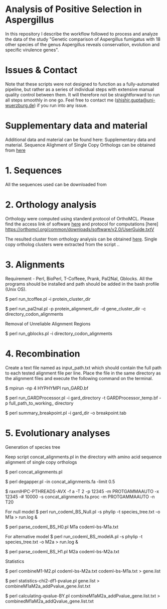 # Analysis of Positive Selection in Aspergillus
In this repository I describe the workflow followed to process and analyze the data of the study "Genetic comparison of Aspergillus fumigatus with 18 other species of the genus Aspergillus reveals conservation, evolution and specific virulence genes".

# Issues & Contact
Note that these scripts were not designed to function as a fully-automated pipeline, but rather as a series of individual steps with extensive manual quality control between them. It will therefore not be straightforward to run all steps smoothly in one go. Feel free to contact me (shishir.gupta@uni-wuerzburg.de) if you run into any issue.

# Supplementary data and material
Additional data and material can be found here: Supplementary data and material. Sequence Alighment of Single Copy Orthologs can be obtained from [here](https://funginet.hki-jena.de/data_files/76)

# 1. Sequences
All the sequences used can be downloaded from

# 2. Orthology analysis
Orthology were computed using standerd protocol of OrthoMCL. Please find the access link of software [here](https://orthomcl.org/common/downloads/software/v2.0/orthomclSoftware-v2.0.9.tar.gz) and protocol for computations [here] https://orthomcl.org/common/downloads/software/v2.0/UserGuide.txtV

The resulted cluster from orthology analysis can be obtained [here](https://funginet.hki-jena.de/data_files/76). Single copy ortholog clusters were extracted from the script ..

# 3. Alignments

Requirement - Perl, BioPerl, T-Coffeee, Prank, Pal2Nal, Gblocks. All the programs should be installed and path should be added in the bash profile (Unix OS).

$ perl run_tcoffee.pl -i protein_cluster_dir

$ perl run_pal2nal.pl -p protein_alignment_dir -d gene_cluster_dir -c directory_codon_alignments

Removal of Unreliable Alignment Regions

$ perl run_gblocks.pl -i directory_codon_alignments

# 4. Recombination

Create a text file named as input_path.txt which should contain the full path to each tested alignment file per line.
Place the file in the same directory as the alignment files  and execute the following command on the terminal.

$ mpirun -np 4 HYPHYMPI run_GARD.bf

$ perl run_GARDProcessor.pl -i gard_directory -t GARDProcessor_temp.bf -p full_path_to_working_ directory

$ perl summary_breakpoint.pl -i gard_dir -o breakpoint.tab

# 5. Evolutionary analyses

Generation of species tree

Keep script concat_alignments.pl in the directory with amino acid sequence alignment of single copy orthologs   

$ perl concat_alignments.pl

$ perl degapper.pl -in concat_alignments.fa -limit 0.5 

$ raxmlHPC-PTHREADS-AVX -f a -T 2 -p 12345 -m PROTGAMMAAUTO -x 12345 -# 10000 -s concat_alignments.fa.proc -m PROTGAMMAAUTO -n T20 

For null model
$ perl run_codeml_BS_Null.pl -s phylip -t species_tree.txt -o M1a > run.log &

$ perl parse_codeml_BS_H0.pl M1a codeml-bs-M1a.txt

For alternative model
$ perl run_codeml_BS_modelA.pl -s phylip -t species_tree.txt -o M2a > run.log &

$ perl parse_codeml_BS_H1.pl M2a codeml-bs-M2a.txt


Statistics

$ perl combineM1-M2.pl codeml-bs-M2a.txt codeml-bs-M1a.txt > gene.list

$ perl statistics-chi2-df1-pvalue.pl gene.list > combineM1aM2a_addPvalue_gene.list.txt

$ perl calculating-qvalue-BY.pl combineM1aM2a_addPvalue_gene.list.txt > combinedM1aM2a_addQvalue_gene.list.txt
